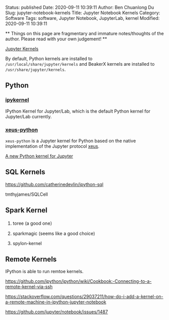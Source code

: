 Status: published
Date: 2020-09-11 10:39:11
Author: Ben Chuanlong Du
Slug: jupyter-notebook-kernels
Title: Jupyter Notebook Kernels
Category: Software
Tags: software, Jupyter Notebook, JupyterLab, kernel
Modified: 2020-09-11 10:39:11

**
Things on this page are
fragmentary and immature notes/thoughts of the author.
Please read with your own judgement!
**

[Jupyter Kernels](https://github.com/jupyter/jupyter/wiki/Jupyter-kernels)

By default, 
Python kernels are installed to `/usr/local/share/jupyter/kernels`
and BeakerX kernels are installed to `/usr/share/jupyter/kernels`.


## Python

### [ipykernel](https://github.com/ipython/ipykernel)

IPython Kernel for Jupyter/Lab,
which is the default Python kernel for Jupyter/Lab currently.

### [xeus-python](https://github.com/jupyter-xeus/xeus-python)

`xeus-python` is a Jupyter kernel for Python 
based on the native implementation of the Jupyter protocol [xeus](https://github.com/jupyter-xeus/xeus).

[A new Python kernel for Jupyter](https://blog.jupyter.org/a-new-python-kernel-for-jupyter-fcdf211e30a8)


## SQL Kernels

https://github.com/catherinedevlin/ipython-sql

tmthyjames/SQLCell

## Spark Kernel

1. toree (a good one）

2. sparkmagic (seems like a good choice)

3. spylon-kernel

## Remote Kernels

IPython is able to run remtoe kernels.

https://github.com/ipython/ipython/wiki/Cookbook:-Connecting-to-a-remote-kernel-via-ssh

https://stackoverflow.com/questions/29037211/how-do-i-add-a-kernel-on-a-remote-machine-in-ipython-jupyter-notebook

https://github.com/jupyter/notebook/issues/1487
